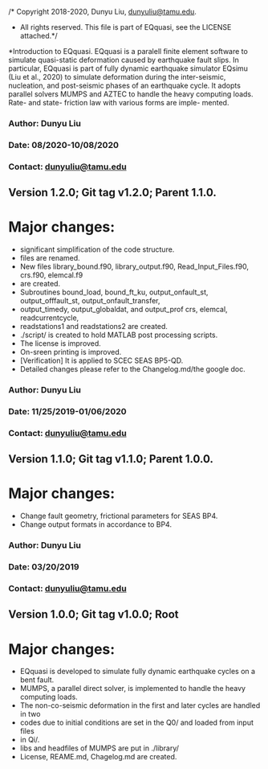 /* Copyright 2018-2020, Dunyu Liu, dunyuliu@tamu.edu.
* All rights reserved. This file is part of EQquasi, see the LICENSE attached.*/ 

*Introduction to EQquasi.
EQquasi is a paralell finite element software to simulate quasi-static deformation caused by
earthquake fault slips. In particular, EQquasi is part of fully dynamic earthquake simulator
EQsimu (Liu et al., 2020) to simulate deformation during the inter-seismic, nucleation, and 
post-seismic phases of an earthquake cycle. It adopts parallel solvers MUMPS and AZTEC to 
handle the heavy computing loads. Rate- and state- friction law with various forms are imple-
mented. 

### Author:  Dunyu Liu
### Date:    08/2020-10/08/2020
### Contact: dunyuliu@tamu.edu
## Version 1.2.0; Git tag v1.2.0; Parent 1.1.0.
# Major changes:
* significant simplification of the code structure.
* files are renamed. 
* New files library_bound.f90, library_output.f90, Read_Input_Files.f90, crs.f90, elemcal.f9 
*	are created. 
* Subroutines bound_load, bound_ft_ku, output_onfault_st, output_offfault_st, output_onfault_transfer, 
*	output_timedy, output_globaldat, and output_prof  crs, elemcal, readcurrentcycle, 
*	readstations1 and readstations2 are created. 
* ./script/ is created to hold MATLAB post processing scripts. 
* The license is improved. 
* On-sreen printing is improved. 
* [Verification] It is applied to SCEC SEAS BP5-QD. 
* Detailed changes please refer to the Changelog.md/the google doc.

### Author:  Dunyu Liu
### Date:    11/25/2019-01/06/2020
### Contact: dunyuliu@tamu.edu
## Version 1.1.0; Git tag v1.1.0; Parent 1.0.0.
# Major changes:
* Change fault geometry, frictional parameters for SEAS BP4. 
* Change output formats in accordance to BP4.


### Author:  Dunyu Liu
### Date:    03/20/2019
### Contact: dunyuliu@tamu.edu
## Version 1.0.0; Git tag v1.0.0; Root
# Major changes:
* EQquasi is developed to simulate fully dynamic earthquake cycles on a bent fault.
* MUMPS, a parallel direct solver, is implemented to handle the heavy computing loads.
* The non-co-seismic deformation in the first and later cycles are handled in two 
*	codes due to initial conditions are set in the Q0/ and loaded from input files 
*	in Qi/.
* libs and headfiles of MUMPS are put in ./library/
* License, REAME.md, Chagelog.md are created. 




